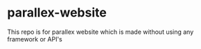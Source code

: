 # parallex-website
This repo is for parallex website which is made without using any framework or API's 
